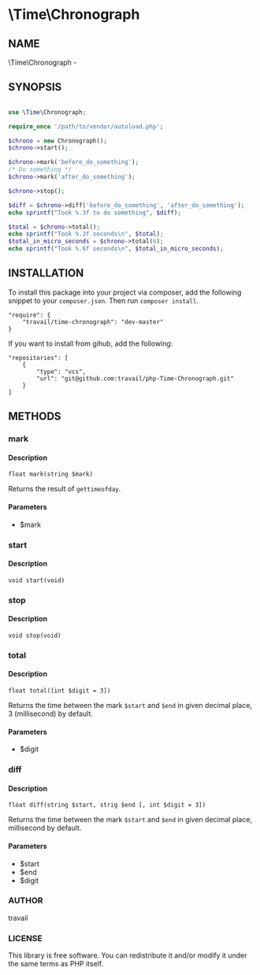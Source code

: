 # \Time\Chronograph

## NAME

\Time\Chronograph -

## SYNOPSIS

```php

use \Time\Chronograph;

require_once '/path/to/vendor/autoload.php';

$chrono = new Chronograph();
$chrono->start();

$chrono->mark('before_do_something');
/* Do something */
$chrono->mark('after_do_something');

$chrono->stop();

$diff = $chrono->diff('before_do_something', 'after_do_something');
echo sprintf("Took %.3f to do something", $diff);

$total = $chrono->total();
echo sprintf("Took %.3f seconds\n", $total);
$total_in_micro_seconds = $chrono->total(6);
echo sprintf("Took %.6f seconds\n", $total_in_micro_seconds);
```

## INSTALLATION
To install this package into your project via composer, add the following snippet to your `composer.json`. Then run `composer install`.

```
"require": {
    "travail/time-chronograph": "dev-master"
}
```

If you want to install from gihub, add the following:

```
"repositories": [
    {
        "type": "vcs",
        "url": "git@github.com:travail/php-Time-Chronograph.git"
    }
]
```

## METHODS

### mark

#### Description

`float mark(string $mark)`

Returns the result of `gettimeofday`.

#### Parameters

* $mark

### start

#### Description

`void start(void)`

### stop

#### Description

`void stop(void)`

### total

#### Description

`float total([int $digit = 3])`

Returns the time between the mark `$start` and `$end` in given decimal place, 3 (millisecond) by default.

#### Parameters

* $digit

### diff

#### Description

`float diff(string $start, strig $end [, int $digit = 3])`

Returns the time between the mark `$start` and `$end` in given decimal place, millisecond by default.

#### Parameters

* $start
* $end
* $digit

### AUTHOR

travail

### LICENSE

This library is free software. You can redistribute it and/or modify it under the same terms as PHP itself.
